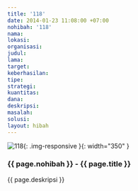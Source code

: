```yaml
---
title: '118'
date: 2014-01-23 11:08:00 +07:00
nohibah: '118'
nama: 
lokasi: 
organisasi: 
judul: 
lama: 
target: 
keberhasilan: 
tipe: 
strategi: 
kuantitas: 
dana: 
deskripsi: 
masalah: 
solusi: 
layout: hibah
---
```


![118](/static/img/hibahcms/118.png){: .img-responsive }{: width="350" }

### {{ page.nohibah }} - {{ page.title }}

{{ page.deskripsi }}
